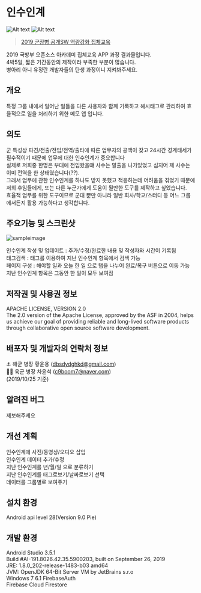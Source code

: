 # 인수인계
![Alt text](https://img.shields.io/badge/data-app-green) ![Alt text](https://img.shields.io/badge/price-%240-lightgrey) 
> [2019 군장병 공개SW 역량강화 집체교육](http://osam.kr/osam/collective/offline)  

2019 국방부 오픈소스 아카데미 집체교육 APP 과정 결과물입니다.  
4박5일, 짧은 기간동안의 제작이라 부족한 부분이 많습니다.  
병아리 아니 유정란 개발자들의 탄생 과정이니 지켜봐주세요. 

## 개요
 특정 그룹 내에서 일어난 일들을 다른 사용자와 함께 기록하고 해시태그로 관리하여 효율적으로 일을 처리하기 위한 메모 앱 입니다.

##  의도
  군 특성상 파견/전출/전입/전역/출타에 따른 업무자의 공백이 잦고 24시간 경계태세가 필수적이기 때문에 업무에 대한 인수인계가 중요합니다  
  실제로 저희중 한명은 부대에 전입왔을떄 사수는 말출을 나가있었고 심지어 제 사수는 이미 전역을 한 상태였습니다(??).  
  그래서 업무에 관한 인수인계를 하나도 받지 못했고 적응하는데 어려움을 겪었기 때문에 저희 후임들에게, 또는 다른 누군가에게 도움이 될만한 도구를
  제작하고 싶었습니다.  
  효율적 업무를 위한 도구이므로 군대 뿐만 아니라 일반 회사/학교/스터디 등 어느 그룹에서든지 활용 가능하다고 생각합니다.
  
## 주요기능 및 스크린샷 
![sampleimage](https://user-images.githubusercontent.com/54443620/67521449-de5b9b80-f6e5-11e9-9063-4c5cb17c4585.gif)

인수인계 작성 및 업데이트 : 추가/수정/완료한 내용 및 작성자와 시간이 기록됨  
태그검색 : 태그를 이용하여 지난 인수인계 항목에서 검색 가능  
페이지 구성 : 해야할 일과 오늘 한 일 으로 탭을 나누어 완료/복구 버튼으로 이동 가능  
지난 인수인계 항목은 그동안 한 일이 모두 보여짐


## 저작권 및 사용권 정보
APACHE LICENSE, VERSION 2.0  
The 2.0 version of the Apache License, approved by the ASF in 2004, helps us achieve our goal of providing reliable and long-lived software products through collaborative open source software development.

## 배포자 및 개발자의 연락처 정보
:anchor: 해군 병장 황윤용 (dbsdydghkd@gmail.com)  
:running_man: 육군 병장 차윤석 (c9boom7@naver.com)   
(2019/10/25 기준)

## 알려진 버그
제보해주세요  

## 개선 계획
인수인계에 사진/동영상/오디오 삽입  
인수인계 데이터 추가/수정  
지난 인수인계를 년/월/일 으로 분류하기   
지난 인수인계를 태그로보기/날짜로보기 선택   
데이터를 그룹별로 보여주기

## 설치 환경
Android api level 28(Version 9.0 Pie)

## 개발 환경

 Android Studio 3.5.1  
 Build #AI-191.8026.42.35.5900203, built on September 26, 2019  
 JRE: 1.8.0_202-release-1483-b03 amd64  
 JVM: OpenJDK 64-Bit Server VM by JetBrains s.r.o  
 Windows 7 6.1
 FirebaseAuth  
 Firebase Cloud Firestore
